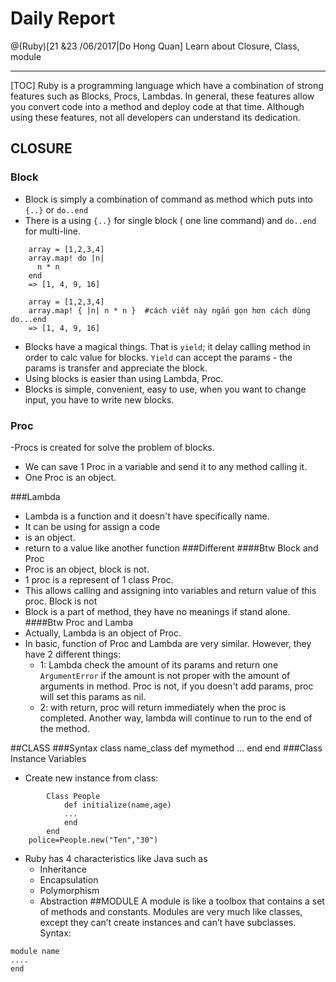
# Daily Report 

@(Ruby)[21 &23 /06/2017|Do Hong Quan]
Learn about Closure, Class, module

----------

[TOC]
	Ruby is a programming language which have a combination of strong features such as Blocks, Procs, Lambdas.
	In general, these features allow you convert code into a method and deploy code at that time. Although using these features, not all developers can understand its dedication.
## CLOSURE
### Block
- Block is simply a combination of command as method which puts into `{..}` or `do..end`
- There is a using `{..}` for single block ( one line command) and `do..end` for multi-line. 
```
	array = [1,2,3,4]
    array.map! do |n|
      n * n
    end
    => [1, 4, 9, 16]

    array = [1,2,3,4]
    array.map! { |n| n * n }  #cách viết này ngắn gọn hơn cách dùng do...end
    => [1, 4, 9, 16]
```
- Blocks have a magical things. That is `yield`; it delay calling method in order to calc value for blocks. `Yield` can accept the params - the params is transfer and appreciate the block.
- Using blocks is easier than using Lambda, Proc.
- Blocks is simple, convenient, easy to use, when you want to change input, you have to write new blocks.
### Proc
-Procs is created for solve the problem of blocks.
- We can save 1 Proc in a variable and send it to any method calling it. 
- One Proc is an object.

###Lambda
- Lambda is a function and it doesn't have specifically name.
- It can be using for assign a code
- is an object.
- return to a value like another function
###Different
####Btw Block and Proc
- Proc is an object, block is not. 
- 1 proc is a represent of 1 class Proc.
- This allows calling and assigning into variables and return value of this proc. Block is not
- Block is a part of method, they have no meanings if stand alone.
####Btw Proc and Lamba
- Actually, Lambda is an object of Proc.
- In basic, function of Proc and Lambda are very similar. However, they have 2 different things:
	- 1: Lambda check the amount of its params and return one `ArgumentError` if the amount is not proper with the amount of arguments in method. Proc is not, if you doesn't add params, proc will set this params as nil.
	- 2: with return, proc will return immediately when the proc is completed. Another way, lambda will continue to run to the end of the method. 

##CLASS
###Syntax
		class name_class
			def mymethod
			...
			end
		end
###Class Instance Variables
- Create new instance from class:
```
		Class People
			def initialize(name,age)
			...
			end
		end
	police=People.new("Ten","30")
```
- Ruby has 4 characteristics like Java such as 
	- Inheritance
	- Encapsulation
	- Polymorphism
	- Abstraction
##MODULE
A module is like a toolbox that contains a set of methods and constants. Modules are very much like classes, except they can’t create instances and can’t have subclasses.
Syntax:
```
module name
....
end
```
